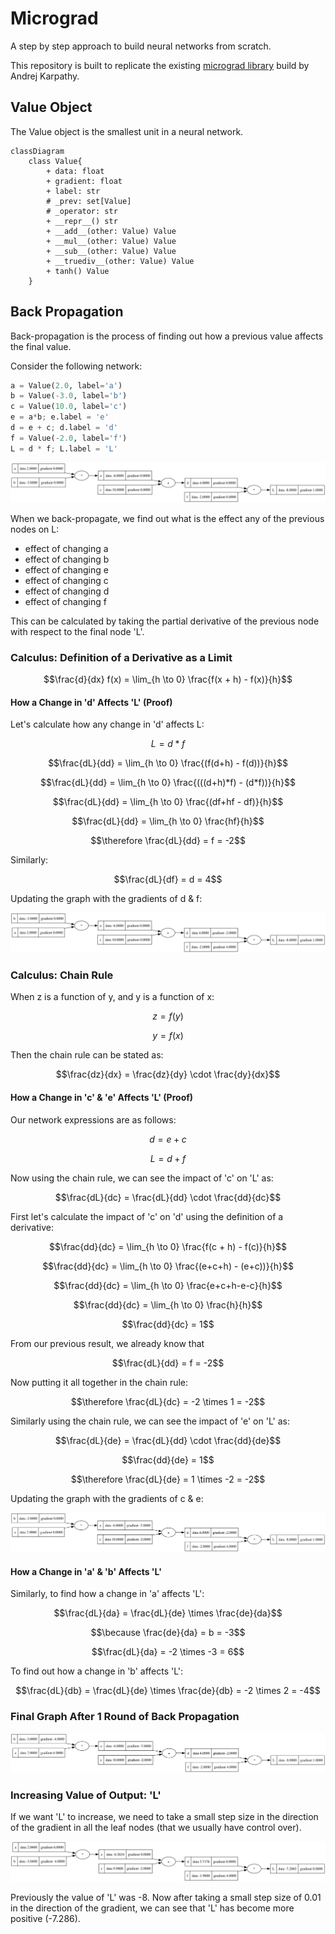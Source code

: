# Micrograd
A step by step approach to build neural networks from scratch.

This repository is built to replicate the existing [micrograd library](https://github.com/karpathy/micrograd) build by Andrej Karpathy.

## Value Object
The Value object is the smallest unit in a neural network. 

```mermaid
classDiagram
    class Value{
        + data: float
        + gradient: float
        + label: str
        # _prev: set[Value]
        # _operator: str
        + __repr__() str
        + __add__(other: Value) Value
        + __mul__(other: Value) Value
        + __sub__(other: Value) Value
        + __truediv__(other: Value) Value
        + tanh() Value
    }
```

## Back Propagation

Back-propagation is the process of finding out how a previous value affects the final value.

Consider the following network:
```python
a = Value(2.0, label='a')
b = Value(-3.0, label='b')
c = Value(10.0, label='c')
e = a*b; e.label = 'e'
d = e + c; d.label = 'd'
f = Value(-2.0, label='f')
L = d * f; L.label = 'L'
```
![Graph representations](/images/graphical_representation_operations.svg)

When we back-propagate, we find out what is the effect any of the previous nodes on L:
- effect of changing a
- effect of changing b
- effect of changing e 
- effect of changing c 
- effect of changing d 
- effect of changing f

This can be calculated by taking the partial derivative of the previous node with respect to the final node 'L'.

### Calculus: Definition of a Derivative as a Limit

```math
\frac{d}{dx} f(x) = \lim_{h \to 0} \frac{f(x + h) - f(x)}{h}
```

#### How a Change in 'd' Affects 'L' (Proof)
Let's calculate how any change in 'd' affects L:
```math
L = d * f
```
```math
\frac{dL}{dd} = \lim_{h \to 0} \frac{(f(d+h) - f(d))}{h}
```
```math
\frac{dL}{dd} = \lim_{h \to 0} \frac{(((d+h)*f) - (d*f))}{h}
```
```math
\frac{dL}{dd} = \lim_{h \to 0} \frac{(df+hf - df)}{h}
```
```math
\frac{dL}{dd} = \lim_{h \to 0} \frac{hf}{h}
```
```math
\therefore \frac{dL}{dd} = f = -2
```

Similarly:
```math
\frac{dL}{df} = d = 4
```

Updating the graph with the gradients of d & f:

![Network graph with values of gradient updated.](./images/nn_gradient_d_f.svg)

### Calculus: Chain Rule
When z is a function of y, and y is a function of x:
```math
z = f(y)
```
```math
y = f(x)
```
Then the chain rule can be stated as:
```math
\frac{dz}{dx} = \frac{dz}{dy} \cdot \frac{dy}{dx}
```

#### How a Change in 'c' & 'e' Affects 'L' (Proof)
Our network expressions are as follows:
```math
d = e + c
```
```math
L = d +f
```
Now using the chain rule, we can see the impact of 'c' on 'L' as:
```math
\frac{dL}{dc} = \frac{dL}{dd} \cdot \frac{dd}{dc}
```
First let's calculate the impact of 'c' on 'd' using the definition of a derivative:
```math
\frac{dd}{dc} = \lim_{h \to 0} \frac{f(c + h) - f(c)}{h}
```
```math
\frac{dd}{dc} = \lim_{h \to 0} \frac{(e+c+h) - (e+c))}{h}
```
```math
\frac{dd}{dc} = \lim_{h \to 0} \frac{e+c+h-e-c}{h}
```
```math
\frac{dd}{dc} = \lim_{h \to 0} \frac{h}{h}
```
```math
\frac{dd}{dc} = 1
```
From our previous result, we already know that 
```math
\frac{dL}{dd} = f = -2
```
Now putting it all together in the chain rule:
```math
\therefore \frac{dL}{dc} = -2 \times 1 = -2
```

Similarly using the chain rule, we can see the impact of 'e' on 'L' as:
```math
\frac{dL}{de} = \frac{dL}{dd} \cdot \frac{dd}{de}
```
```math
\frac{dd}{de} = 1
```
```math
\therefore \frac{dL}{de} = 1 \times -2 = -2
```

Updating the graph with the gradients of c & e:

![Network graph with values of gradient updated.](./images/nn_gradient_c_e.svg)

#### How a Change in 'a' & 'b' Affects 'L'
Similarly, to find how a change in 'a' affects 'L':
```math
\frac{dL}{da} = \frac{dL}{de} \times \frac{de}{da}
```
```math
\because  \frac{de}{da} = b = -3
```
```math
\frac{dL}{da} = -2 \times -3 = 6
```

To find out how a change in 'b' affects 'L':
```math
\frac{dL}{db} = \frac{dL}{de} \times \frac{de}{db} = -2 \times 2 = -4
```

### Final Graph After 1 Round of Back Propagation
![Network graph with all values of gradient updated.](./images/nn_all_gradients.svg)

### Increasing Value of Output: 'L'
If we want 'L' to increase, we need to take a small step size in the direction of the gradient in all the leaf nodes  (that we usually have control over).

![Value of 'L' when child nodes are nudged by a small step size](./images/nn_nudge_small_step.svg)

Previously the value of 'L' was -8. Now after taking a small step size of 0.01 in the direction of the gradient, we can see that 'L' has become more positive (-7.286).